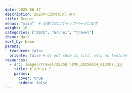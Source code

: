 ```yaml
---
date: 2025-06-17
description: 2025年に訪れたブルネイ
title: Brunei
menus: "main"  # 必要に応じてトップページに出す
weight: 10
categories: ["2025", "brunei", "travel"]
theme: dark
sort_by: Name
params:
  featured: false
  private: false # do not show in list, only as feature
resources:
  - src: images/travel/2025brnIMG_20250614_013307.jpg
    title: ビスケット？
    params:
      cover: true
      hidden: false
---
```

